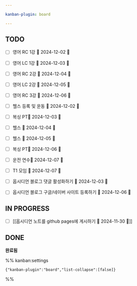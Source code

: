 ```yaml
---

kanban-plugin: board

---
```


## TODO

- [ ] 영어 RC 1강 📅 2024-12-02 🔺
- [ ] 영어 LC 1강 📅 2024-12-03 🔺
- [ ] 영어 RC 2강 📅 2024-12-04 🔺
- [ ] 영어 LC 2강 📅 2024-12-05 🔺
- [ ] 영어 RC 3강 📅 2024-12-06 🔺
- [ ] 헬스 등록 및 운동 📅 2024-12-02 🔺
- [ ] 복싱 PT📅 2024-12-03 🔺
- [ ] 헬스 📅 2024-12-04 🔺
- [ ] 헬스 📅 2024-12-05 🔺
- [ ] 복싱 PT📅 2024-12-06 🔺
- [ ] 운전 연수📅 2024-12-07 🔺
- [ ] T1 모임 📅 2024-12-07 🔽
- [ ] 옵시디언 블로그 댓글 활성화하기 📅 2024-12-03 🔼
- [ ] 옵시디언 블로그 구글/네이버 사이트 등록하기 📅 2024-12-06 🔼


## IN PROGRESS

- [ ] [[옵시디언 노트를 github pages에 게시하기 📅 2024-11-30 🔼]]


## DONE

**완료됨**




%% kanban:settings
```
{"kanban-plugin":"board","list-collapse":[false]}
```
%%